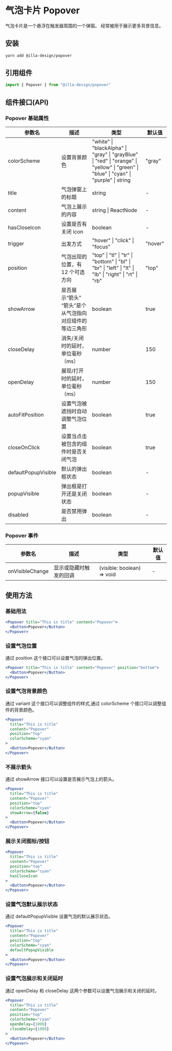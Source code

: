 # 气泡卡片 Popover

气泡卡片是一个悬浮在触发器周围的一个弹窗。 经常被用于展示更多背景信息。

## 安装

```bash
yarn add @illa-design/popover
```

## 引用组件

```jsx
import { Popover } from "@illa-design/popover"
```

## 组件接口(API)

### Popover 基础属性

| 参数名              | 描述                                                    | 类型                                                                                                                                  | 默认值  |
| ------------------- | ------------------------------------------------------- | ------------------------------------------------------------------------------------------------------------------------------------- | ------- |
| colorScheme         | 设置背景颜色                                            | "white" \| "blackAlpha" \| "gray" \| "grayBlue" \| "red" \| "orange" \| "yellow" \| "green" \| "blue" \| "cyan" \| "purple" \| string | "gray"  |
| title               | 气泡弹窗上的标题                                        | string                                                                                                                                | -       |
| content             | 气泡上展示的内容                                        | string \| ReactNode                                                                                                                   | -       |
| hasCloseIcon        | 设置是否有关闭 icon                                     | boolean                                                                                                                               | -       |
| trigger             | 出发方式                                                | "hover" \| "click" \| "focus"                                                                                                         | "hover" |
| position            | 气泡出现的位置，有 12 个可选方向                        | "top" \| "tl" \| "tr" \| "bottom" \| "bl" \| "br" \| "left" \| "lt" \| "lb" \| "right" \| "rt" \| "rb"                                | "top"   |
| showArrow           | 是否展示“箭头” “箭头”是个从气泡指向对应组件的等边三角形 | boolean                                                                                                                               | true    |
| closeDelay          | 消失/关闭时的延时，单位毫秒（ms）                       | number                                                                                                                                | 150     |
| openDelay           | 展现/打开时的延时，单位毫秒（ms）                       | number                                                                                                                                | 150     |
| autoFitPosition     | 设置气泡被遮挡时自动调整气泡位置                        | boolean                                                                                                                               | true    |
| closeOnClick        | 设置当点击被包含的组件时是否关闭气泡                    | boolean                                                                                                                               | true    |
| defaultPopupVisible | 默认的弹出框状态                                        | boolean                                                                                                                               | -       |
| popupVisible        | 弹出框是打开还是关闭状态                                | boolean                                                                                                                               | -       |
| disabled            | 是否禁用弹出                                            | boolean                                                                                                                               | -       |

### Popover 事件

| 参数名          | 描述                   | 类型                       | 默认值 |
| --------------- | ---------------------- | -------------------------- | ------ |
| onVisibleChange | 显示或隐藏时触发的回调 | (visible: boolean) => void | -      |

## 使用方法

### 基础用法

```jsx
<Popover title="This is title" content="Popover">
  <Button>Popover</Button>
</Popover>
```

### 设置气泡位置

通过 position 这个接口可以设置气泡的弹出位置。

```jsx
<Popover title="This is title" content="Popover" position="bottom">
  <Button>Popover</Button>
</Popover>
```

### 设置气泡背景颜色

通过 variant 这个接口可以调整组件的样式,通过 colorScheme 个接口可以调整组件的背景颜色。

```jsx
<Popover
  title="This is title"
  content="Popover"
  position="top"
  colorScheme="cyan"
>
  <Button>Popover</Button>
</Popover>
```

### 不展示箭头

通过 showArrow 接口可以设置是否展示气泡上的箭头。

```jsx
<Popover
  title="This is title"
  content="Popover"
  position="top"
  colorScheme="cyan"
  showArrow={false}
>
  <Button>Popover</Button>
</Popover>
```

### 展示关闭图标/按钮

```jsx
<Popover
  title="This is title"
  content="Popover"
  position="top"
  colorScheme="cyan"
  hasCloseIcon
>
  <Button>Popover</Button>
</Popover>
```

### 设置气泡默认展示状态

通过 defaultPopupVisible 设置气泡的默认展示状态。

```jsx
<Popover
  title="This is title"
  content="Popover"
  position="top"
  colorScheme="cyan"
  defaultPopupVisible
>
  <Button>Popover</Button>
</Popover>
```

### 设置气泡展示和关闭延时

通过 openDelay 和 closeDelay 这两个参数可以设置气泡展示和关闭的延时。

```jsx
<Popover
  title="This is title"
  content="Popover"
  position="top"
  colorScheme="cyan"
  openDelay={1000}
  closeDelay={1000}
>
  <Button>Popover</Button>
</Popover>
```
